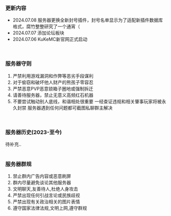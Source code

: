 ### 更新内容
- 2024.07.08 服务器更换全新封号插件，封号名单显示为了适配新插件数据库格式，腐竹整整研究了一个通宵（
- 2024.07.07 添加论坛板块
- 2024.07.06 KuKeMC新官网正式启动
<br>

### 服务器守则
1. 严禁利用游戏漏洞和作弊等恶劣手段谋利
2. 对于偷窃和破坏他人财产的熊孩子零容忍
3. 严禁恶意PVP恶意锁箱子圈地或强制拆迁
4. 请善待服务器，禁止无意义高频红石机器
5. 不要尝试触动别人底线，和谐相处很重要
一经查证违规和相关肇事玩家将被永久封禁
服务器遇到任何问题都可截图私聊群主解决
<br>

### 服务器历史(2023-至今)
待补充..
<br><br>

### 服务器群规
1. 禁止群内广告内容或恶意刷屏
2. 群内尽量避免谈论其他服务器
3. 文明聊天,友善待人,杜绝人身攻击
4. 严禁出现任何引战言论或民族歧视
5. 严禁出现有关政治相关的图片表情
6. 遵守国家法律法规,文明上网,遵守群规